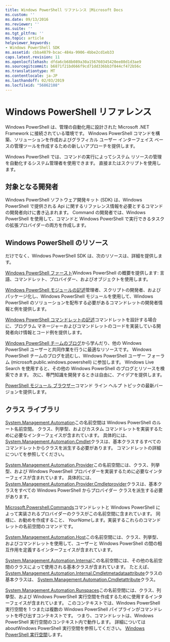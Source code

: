 ```yaml
---
title: Windows PowerShell リファレンス |Microsoft Docs
ms.custom: ''
ms.date: 09/13/2016
ms.reviewer: ''
ms.suite: ''
ms.tgt_pltfrm: ''
ms.topic: article
helpviewer_keywords:
- Windows PowerShell SDK
ms.assetid: cbba4879-bcac-484a-9906-4bbe2cd1eb33
caps.latest.revision: 11
ms.openlocfilehash: dfda6cb68b089a30a156760345420ee80d1d3ae9
ms.sourcegitcommit: b6871f21bd666f9cd71dd336bb3f844cf472b56c
ms.translationtype: MT
ms.contentlocale: ja-JP
ms.lasthandoff: 02/03/2019
ms.locfileid: "56862108"
---
```

# <a name="windows-powershell-reference"></a>Windows PowerShell リファレンス

Windows PowerShell は、管理の自動化用に設計された Microsoft .NET Framework に接続されている環境です。 Windows PowerShell コマンドを構築、ソリューションを作成およびグラフィカル ユーザー インターフェイス ベースの管理ツールを作成するための新しいアプローチを提供します。

Windows PowerShell では、コマンドの実行によってシステム リソースの管理を自動化するシステム管理者を使用できます。 直接またはスクリプトを使用します。

## <a name="developer-audience"></a>対象となる開発者

Windows PowerShell ソフトウェア開発キット (SDK) は、Windows PowerShell で提供される Api に関するリファレンス情報を必要とするコマンドの開発者向けに書き込まれます。 Command の開発者では、Windows PowerShell を使用して、コマンドと Windows PowerShell で実行できるタスクの拡張プロバイダーの両方を作成します。

## <a name="windows-powershell-resources"></a>Windows PowerShell のリソース

だけでなく、Windows PowerShell SDK は、次のリソースは、詳細を提供します。

[Windows PowerShell ファースト](/powershell/scripting/getting-started/getting-started-with-windows-powershell)Windows PowerShell の概要を提供します: 言語、コマンドレット、プロバイダー、およびオブジェクトを使用します。

[Windows PowerShell モジュールの記述](./module/writing-a-windows-powershell-module.md)管理者、スクリプトの開発者、およびパッケージ化し、Windows PowerShell モジュールを使用して、Windows PowerShell のソリューションを配布する必要があるコマンドレットの開発者情報と例を提供します。

[Windows PowerShell コマンドレットの記述](./cmdlet/writing-a-windows-powershell-cmdlet.md)コマンドレットを設計する場合に、プログラム マネージャーおよびコマンドレットのコードを実装している開発者向け情報とコード例を提供します。

[Windows PowerShell チームのブログ](https://blogs.msdn.microsoft.com/PowerShell/)から学んだり、他の Windows PowerShell ユーザーと共同作業を行うに最適なリソースです。 Windows PowerShell チームのブログを読むし、Windows PowerShell ユーザー フォーラム (microsoft.public.windows.powershell) に参加します。 Windows Live Search を使用すると、その他の Windows PowerShell のブログとリソースを検索できます。 次に、専門知識を開発するときは自由に、アイデアを提供します。

[PowerShell モジュール ブラウザー](/powershell/module/)コマンド ライン ヘルプ トピックの最新バージョンを提供します。

## <a name="class-libraries"></a>クラス ライブラリ

[System.Management.Automation](/dotnet/api/System.Management.Automation)この名前空間は Windows PowerShell のルート名前空間。 クラス、列挙型、およびカスタム コマンドレットを実装するために必要なインターフェイスが含まれています。 具体的には、 [System.Management.Automation.Cmdlet](/dotnet/api/System.Management.Automation.Cmdlet)クラスは、基本クラスするすべてのコマンドレットからクラスを派生する必要があります。 コマンドレットの詳細についてを参照してください。

[System.Management.Automation.Provider](/dotnet/api/System.Management.Automation.Provider)この名前空間には、クラス、列挙型、および Windows PowerShell プロバイダーを実装するために必要なインターフェイスが含まれています。 具体的には、 [System.Management.Automation.Provider.Cmdletprovider](/dotnet/api/System.Management.Automation.Provider.CmdletProvider)クラスは、基本クラスをすべての Windows PowerShell からプロバイダー クラスを派生する必要があります。

[Microsoft.Powershell.Commands](/dotnet/api/Microsoft.PowerShell.Commands)コマンドレットと Windows PowerShell によって実装されるプロバイダーのクラスがこの名前空間に含まれています。 同様に、お勧めを作成すること、 *YourName*します。実装するこれらのコマンドレットの名前空間のコマンドです。

[System.Management.Automation.Host](/dotnet/api/System.Management.Automation.Host)この名前空間には、クラス、列挙型、およびコマンドレットを使用して、ユーザーと Windows PowerShell の間の相互作用を定義するインターフェイスが含まれています。

[System.Management.Automation.Internal](/dotnet/api/System.Management.Automation.Internal)この名前空間には、その他の名前空間のクラスによって使用される基本クラスが含まれています。 たとえば、 [System.Management.Automation.Internal.Cmdletmetadataattribute](/dotnet/api/System.Management.Automation.Internal.CmdletMetadataAttribute)クラスの基本クラスは、 [System.Management.Automation.Cmdletattribute](/dotnet/api/System.Management.Automation.CmdletAttribute)クラス。

[System.Management.Automation.Runspaces](/dotnet/api/System.Management.Automation.Runspaces)この名前空間には、クラス、列挙型、および Windows PowerShell 実行空間を作成するために使用するインターフェイスが含まれています。 このコンテキストでは、Windows PowerShell 実行空間を 1 つまたは複数の Windows PowerShell パイプラインがコマンドレットを呼び出すコンテキストです。 つまり、コマンドレットは、Windows PowerShell 実行空間のコンテキスト内で動作します。 詳細については aboutWindows PowerShell 実行空間を参照してください。 [Windows PowerShell 実行空間](http://msdn.microsoft.com/en-us/a1582cfe-f06d-4aff-adc6-71f49a860ce9)します。
